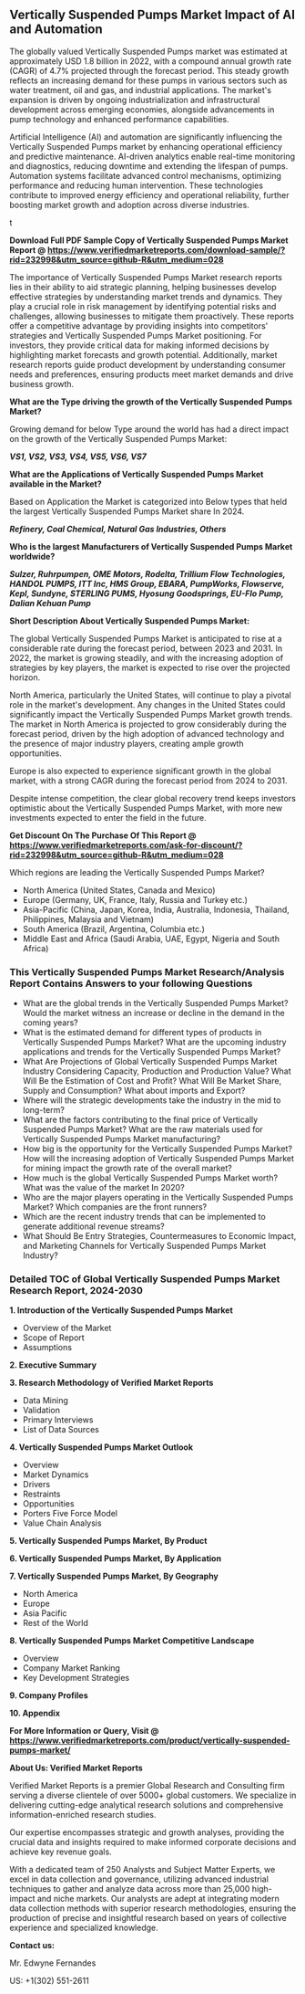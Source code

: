 <h2>Vertically Suspended Pumps Market Impact of AI and Automation</h2><p>The globally valued Vertically Suspended Pumps market was estimated at approximately USD 1.8 billion in 2022, with a compound annual growth rate (CAGR) of 4.7% projected through the forecast period. This steady growth reflects an increasing demand for these pumps in various sectors such as water treatment, oil and gas, and industrial applications. The market's expansion is driven by ongoing industrialization and infrastructural development across emerging economies, alongside advancements in pump technology and enhanced performance capabilities.</p><p>Artificial Intelligence (AI) and automation are significantly influencing the Vertically Suspended Pumps market by enhancing operational efficiency and predictive maintenance. AI-driven analytics enable real-time monitoring and diagnostics, reducing downtime and extending the lifespan of pumps. Automation systems facilitate advanced control mechanisms, optimizing performance and reducing human intervention. These technologies contribute to improved energy efficiency and operational reliability, further boosting market growth and adoption across diverse industries.</p>t</p><p id="" class=""><strong>Download Full PDF Sample Copy of Vertically Suspended Pumps Market Report @ <a href="https://www.verifiedmarketreports.com/download-sample/?rid=232998&utm_source=github-R&utm_medium=028" target="_blank">https://www.verifiedmarketreports.com/download-sample/?rid=232998&utm_source=github-R&utm_medium=028</a></strong></p><p>The importance of&nbsp;Vertically Suspended Pumps Market research reports lies in their ability to aid strategic planning, helping businesses develop effective strategies by understanding market trends and dynamics. They play a crucial role in risk management by identifying potential risks and challenges, allowing businesses to mitigate them proactively. These reports offer a competitive advantage by providing insights into competitors' strategies and Vertically Suspended Pumps Market positioning. For investors, they provide critical data for making informed decisions by highlighting market forecasts and growth potential. Additionally, market research reports guide product development by understanding consumer needs and preferences, ensuring products meet market demands and drive business growth.</p><p><strong>What are the&nbsp;Type driving the growth of the Vertically Suspended Pumps Market?</strong></p><p id="" class="">Growing demand for below Type around the world has had a direct impact on the growth of the Vertically Suspended Pumps Market:</p><em><strong>VS1, VS2, VS3, VS4, VS5, VS6, VS7</strong></em></p><strong>What are the&nbsp;Applications&nbsp;of Vertically Suspended Pumps Market available in the Market?</strong></p><p id="" class="">Based on Application the Market is categorized into Below types that held the largest Vertically Suspended Pumps Market share In 2024.</p><em><strong>Refinery, Coal Chemical, Natural Gas Industries, Others</strong></em></p><strong>Who is the largest Manufacturers of Vertically Suspended Pumps Market worldwide?</strong></p><p><em><strong>Sulzer, Ruhrpumpen, OME Motors, Rodelta, Trillium Flow Technologies, HANDOL PUMPS, ITT Inc, HMS Group, EBARA, PumpWorks, Flowserve, Kepl, Sundyne, STERLING PUMS, Hyosung Goodsprings, EU-Flo Pump, Dalian Kehuan Pump</strong></em></p><p id="" class=""><strong>Short Description About Vertically Suspended Pumps Market:</strong></p><p>The global Vertically Suspended Pumps Market is anticipated to rise at a considerable rate during the forecast period, between 2023 and 2031. In 2022, the market is growing steadily, and with the increasing adoption of strategies by key players, the market is expected to rise over the projected horizon.</p><p>North America, particularly the United States, will continue to play a pivotal role in the market's development. Any changes in the United States could significantly impact the Vertically Suspended Pumps Market growth trends. The market in North America is projected to grow considerably during the forecast period, driven by the high adoption of advanced technology and the presence of major industry players, creating ample growth opportunities.</p><p>Europe is also expected to experience significant growth in the global market, with a strong CAGR during the forecast period from 2024 to 2031.</p><p>Despite intense competition, the clear global recovery trend keeps investors optimistic about the Vertically Suspended Pumps Market, with more new investments expected to enter the field in the future.</p><p id="" class=""><strong>Get Discount On The Purchase Of This Report @ <a href="https://www.verifiedmarketreports.com/ask-for-discount/?rid=232998&utm_source=github-R&utm_medium=028" target="_blank">https://www.verifiedmarketreports.com/ask-for-discount/?rid=232998&utm_source=github-R&utm_medium=028</a></strong></p>Which regions are leading the Vertically Suspended Pumps Market?</p><ul><li>North America (United States, Canada and Mexico)</li><li>Europe (Germany, UK, France, Italy, Russia and Turkey etc.)</li><li>Asia-Pacific (China, Japan, Korea, India, Australia, Indonesia, Thailand, Philippines, Malaysia and Vietnam)</li><li>South America (Brazil, Argentina, Columbia etc.)</li><li>Middle East and Africa (Saudi Arabia, UAE, Egypt, Nigeria and South Africa)</li></ul><h3 id="" class="">This Vertically Suspended Pumps Market Research/Analysis Report Contains Answers to your following Questions</h3><ul><li>What are the global trends in the Vertically Suspended Pumps Market? Would the market witness an increase or decline in the demand in the coming years?</li><li>What is the estimated demand for different types of products in Vertically Suspended Pumps Market? What are the upcoming industry applications and trends for the Vertically Suspended Pumps Market?</li><li>What Are Projections of Global Vertically Suspended Pumps Market Industry Considering Capacity, Production and Production Value? What Will Be the Estimation of Cost and Profit? What Will Be Market Share, Supply and Consumption? What about imports and Export?</li><li>Where will the strategic developments take the industry in the mid to long-term?</li><li>What are the factors contributing to the final price of Vertically Suspended Pumps Market? What are the raw materials used for Vertically Suspended Pumps Market manufacturing?</li><li>How big is the opportunity for the Vertically Suspended Pumps Market? How will the increasing adoption of Vertically Suspended Pumps Market for mining impact the growth rate of the overall market?</li><li>How much is the global Vertically Suspended Pumps Market worth? What was the value of the market In 2020?</li><li>Who are the major players operating in the Vertically Suspended Pumps Market? Which companies are the front runners?</li><li>Which are the recent industry trends that can be implemented to generate additional revenue streams?</li><li>What Should Be Entry Strategies, Countermeasures to Economic Impact, and Marketing Channels for Vertically Suspended Pumps Market Industry?</li></ul><h3 id="" class="">Detailed TOC of Global Vertically Suspended Pumps Market Research Report, 2024-2030</h3><p id="" class=""><strong>1. Introduction of the Vertically Suspended Pumps Market</strong></p><ul><li>Overview of the Market</li><li>Scope of Report</li><li>Assumptions</li></ul><p id="" class=""><strong>2. Executive Summary</strong></p><p id="" class=""><strong>3. Research Methodology of Verified Market Reports</strong></p><ul><li>Data Mining</li><li>Validation</li><li>Primary Interviews</li><li>List of Data Sources</li></ul><p id="" class=""><strong>4. Vertically Suspended Pumps Market Outlook</strong></p><ul><li>Overview</li><li>Market Dynamics</li><li>Drivers</li><li>Restraints</li><li>Opportunities</li><li>Porters Five Force Model</li><li>Value Chain Analysis</li></ul><p id="" class=""><strong>5. Vertically Suspended Pumps Market, By Product</strong></p><p id="" class=""><strong>6. Vertically Suspended Pumps Market, By Application</strong></p><p id="" class=""><strong>7. Vertically Suspended Pumps Market, By Geography</strong></p><ul><li>North America</li><li>Europe</li><li>Asia Pacific</li><li>Rest of the World</li></ul><p id="" class=""><strong>8. Vertically Suspended Pumps Market Competitive Landscape</strong></p><ul><li>Overview</li><li>Company Market Ranking</li><li>Key Development Strategies</li></ul><p id="" class=""><strong>9. Company Profiles</strong></p><p id="" class=""><strong>10. Appendix</strong></p><p id="" class=""><strong>For More Information or Query, Visit @ <a href="https://www.verifiedmarketreports.com/product/vertically-suspended-pumps-market/" target="_blank">https://www.verifiedmarketreports.com/product/vertically-suspended-pumps-market/</a></strong></p><p id="" class=""><strong>About Us: Verified Market Reports</strong></p><p id="" class="">Verified Market Reports is a premier Global Research and Consulting firm serving a diverse clientele of over 5000+ global customers. We specialize in delivering cutting-edge analytical research solutions and comprehensive information-enriched research studies.</p><p id="" class="">Our expertise encompasses strategic and growth analyses, providing the crucial data and insights required to make informed corporate decisions and achieve key revenue goals.</p><p id="" class="">With a dedicated team of 250 Analysts and Subject Matter Experts, we excel in data collection and governance, utilizing advanced industrial techniques to gather and analyze data across more than 25,000 high-impact and niche markets. Our analysts are adept at integrating modern data collection methods with superior research methodologies, ensuring the production of precise and insightful research based on years of collective experience and specialized knowledge.</p><p id="" class=""><strong>Contact us:</strong></p><p id="" class="">Mr. Edwyne Fernandes</p><p id="" class="">US: +1(302) 551-2611</p>